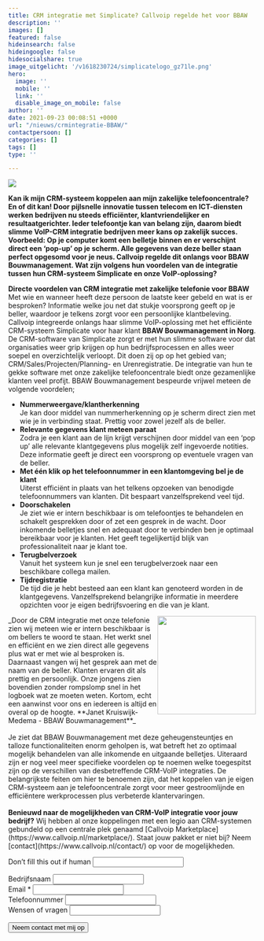```yaml
---
title: CRM integratie met Simplicate? Callvoip regelde het voor BBAW
description: ''
images: []
featured: false
hideinsearch: false
hideingoogle: false
hidesocialshare: true
image_uitgelicht: '/v1618230724/simplicatelogo_gz71le.png'
hero:
  image: ''
  mobile: ''
  link: ''
  disable_image_on_mobile: false
author: ''
date: 2021-09-23 00:08:51 +0000
url: "/nieuws/crmintegratie-BBAW/"
contactpersoon: []
categories: []
tags: []
type: ''

---
```

<img src="https://res.cloudinary.com/callvoip/image/upload/v1618230724/simplicatelogo_gz71le.png">

**Kan ik mijn CRM-systeem koppelen aan mijn zakelijke telefooncentrale? En of dit kan! Door pijlsnelle innovatie tussen telecom en ICT-diensten werken bedrijven nu steeds efficiënter, klantvriendelijker en resultaatgerichter. Ieder telefoontje kan van belang zijn, daarom biedt slimme VoIP-CRM integratie bedrijven meer kans op zakelijk succes. Voorbeeld: Op je computer komt een belletje binnen en er verschijnt direct een ‘pop-up’ op je scherm. Alle gegevens van deze beller staan perfect opgesomd voor je neus. Callvoip regelde dit onlangs voor BBAW Bouwmanagement. Wat zijn volgens hun voordelen van de integratie tussen hun CRM-systeem Simplicate en onze VoIP-oplossing?**

**Directe voordelen van CRM integratie met zakelijke telefonie voor BBAW**
Met wie en wanneer heeft deze persoon de laatste keer gebeld en wat is er besproken? Informatie welke jou net dat stukje voorsprong geeft op je beller, waardoor je telkens zorgt voor een persoonlijke klantbeleving. Callvoip integreerde onlangs haar slimme VoIP-oplossing met het efficiënte CRM-systeem Simplicate voor haar klant **BBAW Bouwmanagement in Norg**. De CRM-software van Simplicate zorgt er met hun slimme software voor dat organisaties weer grip krijgen op hun bedrijfsprocessen en alles weer soepel en overzichtelijk verloopt. Dit doen zij op op het gebied van; CRM/Sales/Projecten/Planning- en Urenregistratie. De integratie van hun te gekke software met onze zakelijke telefooncentrale biedt onze gezamenlijke klanten veel profijt. BBAW Bouwmanagement bespeurde vrijwel meteen de volgende voordelen;
<ul>
<li><b>Nummerweergave/klantherkenning</b><br>
Je kan door middel van nummerherkenning op je scherm direct zien met wie je in verbinding staat. Prettig voor zowel jezelf als de beller.</li>
<li><b>Relevante gegevens klant meteen paraat</b><br>
Zodra je een klant aan de lijn krijgt verschijnen door middel van een ‘pop up’ alle relevante klantgegevens plus mogelijk zelf ingevoerde notities. Deze informatie geeft je direct een voorsprong op eventuele vragen van de beller.</li>
<li><b>Met één klik op het telefoonnummer in een klantomgeving bel je de klant</b><br>
Uiterst efficiënt in plaats van het telkens opzoeken van benodigde telefoonnummers van klanten. Dit bespaart vanzelfsprekend veel tijd.</li>
<li><b>Doorschakelen</b><br>
Je ziet wie er intern beschikbaar is om telefoontjes te behandelen en schakelt gesprekken door of zet een gesprek in de wacht. Door inkomende belletjes snel en adequaat door te verbinden ben je optimaal bereikbaar voor je klanten. Het geeft tegelijkertijd blijk van professionaliteit naar je klant toe.</li>
<li><b>Terugbelverzoek</b><br>
Vanuit het systeem kun je snel een terugbelverzoek naar een beschikbare collega mailen.</li>
<li><b>Tijdregistratie</b><br>
De tijd die je hebt besteed aan een klant kan genoteerd worden in de klantgegevens. Vanzelfsprekend belangrijke informatie in meerdere opzichten voor je eigen bedrijfsvoering en die van je klant.</li></ul>
<img src="https://res.cloudinary.com/callvoip/image/upload/v1632388774/Janet_Kruiswijk-Medema_BBAW_zdr9fy.jpg" style="float:right" width="200px">
_Door de CRM integratie met onze telefonie zien wij meteen wie er intern beschikbaar is om bellers te woord te staan. Het werkt snel en efficiënt en we zien direct alle gegevens plus wat er met wie al besproken is. Daarnaast vangen wij het gesprek aan met de naam van de beller. Klanten ervaren dit als prettig en persoonlijk. Onze jongens zien bovendien zonder rompslomp snel in het logboek wat ze moeten weten. Kortom, echt een aanwinst voor ons en iedereen is altijd en overal op de hoogte.  
**Janet Kruiswijk-Medema - BBAW Bouwmanagement**_
<br><br>
Je ziet dat BBAW Bouwmanagement met deze geheugensteuntjes en talloze functionaliteiten enorm geholpen is, wat betreft het zo optimaal mogelijk behandelen van alle inkomende en uitgaande belletjes. Uiteraard zijn er nog veel meer specifieke voordelen op te noemen welke toegespitst zijn op de verschillen van desbetreffende CRM-VoIP integraties. De belangrijkste feiten om hier te benoemen zijn, dat het koppelen van je eigen CRM-systeem aan je telefooncentrale zorgt voor meer gestroomlijnde en efficiëntere werkprocessen plus verbeterde klantervaringen.
<br><br>
<b>Benieuwd naar de mogelijkheden van CRM-VoIP integratie voor jouw bedrijf?</b>  
Wij hebben al onze koppelingen met een legio aan CRM-systemen gebundeld op een centrale plek genaamd [Callvoip Marketplace](https://www.callvoip.nl/marketplace/). Staat jouw pakket er niet bij? Neem [contact](https://www.callvoip.nl/contact/) op voor de mogelijkheden.
<div>
          <form class="mb-6" name="nieuwsformulier" action="/contact/verzonden" accept-charset="UTF-8" method="POST" data-netlify="true">
              <input type="hidden" name="form-name" value="nieuwsformulier" />
              <p class="hidden"> <label>Don’t fill this out if human <input name="bot-field"> </label> </p>
              <p> <input type="hidden" id="formlayout" name="formlayout" value="d-126942c712c44ec98eb3f158d6b2c826"
                      class="hidden"> </p>
              <p> <input type="hidden" id="formto" name="formto" value="offerte" class="hidden"> </p>
              <div class="layout-split">
                  <div class="mb-4"> <label for="bedrijfsnaam" class="block">Bedrijfsnaam</label> <input type="text"
                          id="bedrijfsnaam" name="bedrijfsnaam" class="w-full border border-grey-light bg-white px-3 py-2 text-base">
                  </div>
                  <div class="mb-4"> <label for="email" class="block">Email <span class="text-red">*</span></label> <input
                          type="email" id="email" name="email"
                          class="w-full border border-grey-light bg-white px-3 py-2 text-base" required=""> </div>
              </div>
              <div class="layout-split">
                  <div class="mb-4"> <label for="telefoonnummer" class="block">Telefoonnummer</label> <input type="text"
                          id="telefoonnummer" name="telefoonnummer"
                          class="w-full border border-grey-light bg-white px-3 py-2 text-base"> </div>
                  <div class="mb-4"> <label for="terugbelmoment" class="block">Wensen of vragen</label> <input type="text"
                          id="wensenvragen" name="wensenvragen"
                          class="w-full border border-grey-light bg-white px-3 py-2 text-base"> </div>
              </div>
              <p> <button type="submit" class="button">Neem contact met mij op</button> </p>
          </form>
      </div>
  </div>

